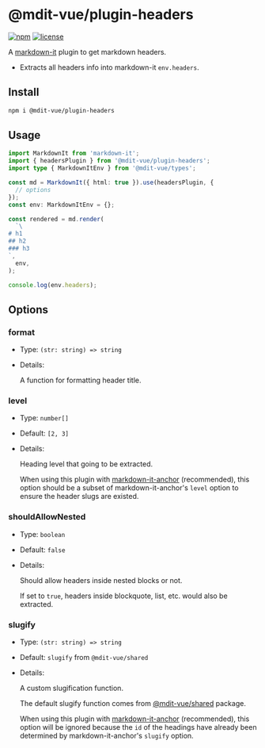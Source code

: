 # @mdit-vue/plugin-headers

[![npm](https://badgen.net/npm/v/@mdit-vue/plugin-headers)](https://www.npmjs.com/package/@mdit-vue/plugin-headers)
[![license](https://badgen.net/github/license/mdit-vue/mdit-vue)](https://github.com/mdit-vue/mdit-vue/blob/main/LICENSE)

A [markdown-it](https://github.com/markdown-it/markdown-it) plugin to get markdown headers.

- Extracts all headers info into markdown-it `env.headers`.

## Install

```sh
npm i @mdit-vue/plugin-headers
```

## Usage

```ts
import MarkdownIt from 'markdown-it';
import { headersPlugin } from '@mdit-vue/plugin-headers';
import type { MarkdownItEnv } from '@mdit-vue/types';

const md = MarkdownIt({ html: true }).use(headersPlugin, {
  // options
});
const env: MarkdownItEnv = {};

const rendered = md.render(
  `\
# h1
## h2
### h3
`,
  env,
);

console.log(env.headers);
```

## Options

### format

- Type: `(str: string) => string`

- Details:

  A function for formatting header title.

### level

- Type: `number[]`

- Default: `[2, 3]`

- Details:

  Heading level that going to be extracted.

  When using this plugin with [markdown-it-anchor](https://github.com/valeriangalliat/markdown-it-anchor) (recommended), this option should be a subset of markdown-it-anchor's `level` option to ensure the header slugs are existed.

### shouldAllowNested

- Type: `boolean`

- Default: `false`

- Details:

  Should allow headers inside nested blocks or not.

  If set to `true`, headers inside blockquote, list, etc. would also be extracted.

### slugify

- Type: `(str: string) => string`

- Default: `slugify` from `@mdit-vue/shared`

- Details:

  A custom slugification function.

  The default slugify function comes from [@mdit-vue/shared](https://github.com/mdit-vue/mdit-vue/tree/main/packages/shared) package.

  When using this plugin with [markdown-it-anchor](https://github.com/valeriangalliat/markdown-it-anchor) (recommended), this option will be ignored because the `id` of the headings have already been determined by markdown-it-anchor's `slugify` option.
